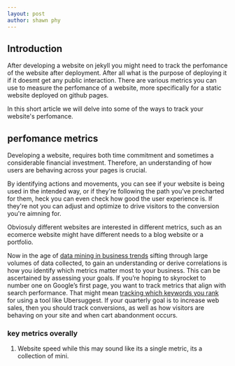 ```yaml
---
layout: post
author: shawn phy
--- 
```


## Introduction 
After developing a website on jekyll you might need to track the perfomance of the website after deployment. After all what is the purpose of deploying it if it doesmt get any public interaction. 
There are various metrics you can use to measure the perfomance of a website, more specifically for a static website deployed on github pages. 

In this short article we will delve into some of the ways to track your website's perfomance. 
## perfomance metrics 
Developing a website, requires both time commitment and sometimes a considerable financial investment. Therefore, an understanding of how users are behaving across your pages is crucial. 

By identifying actions and movements, you can see if your website is being used in the intended way, or if they're following the path you've precharted for them, heck you can even check how good the user experience is. If they're not you can adjust and optimize to drive visitors to the conversion you're aimning for. 

Obviosuly different websites are interested in different metrics, such as an ecomerce website might have different needs to a blog website or a portfolio. 

Now in the age of [data mining in business trends](https://medium.com/dare-to-be-better/how-to-identify-patterns-and-trends-to-drive-business-success-959049a5d5aa) sifting through large volumes of data collected, to gain an understanding or derive correlations is how you identify which metrics matter most to your business. This can be ascertained by assessing your goals. If you’re hoping to skyrocket to number one on Google’s first page, you want to track metrics that align with search performance. That might mean [tracking which keywords you rank](https://neilpatel.com/blog/ubersuggest-rank-tracking/) for using a tool like Ubersuggest. If your quarterly goal is to increase web sales, then you should track conversions, as well as how visitors are behaving on your site and when cart abandonment occurs.

### key metrics overally
1. Website speed
while this may sound like its a single metric, its a collection of mini. 